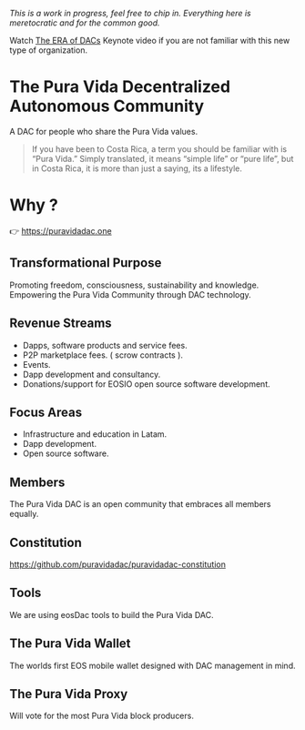 *This is a work in progress, feel free to chip in. Everything here is meretocratic and for the common good.*

Watch [The ERA of DACs](https://www.youtube.com/watch?v=ClJSLwoBtCc) Keynote video if you are not familiar with this new type of organization.

# The Pura Vida Decentralized Autonomous Community

A DAC for people who share the Pura Vida values.

> If you have been to Costa Rica, a term you should be familiar with is “Pura Vida.” Simply translated, it means “simple life” or “pure life”, but in Costa Rica, it is more than just a saying, its a lifestyle. 

# Why ?

:point_right: https://puravidadac.one

## Transformational Purpose

Promoting freedom, consciousness, sustainability and knowledge.     
Empowering the Pura Vida Community through DAC technology. 

## Revenue Streams

- Dapps, software products and service fees.
- P2P marketplace fees. ( scrow contracts ).
- Events.
- Dapp development and consultancy. 
- Donations/support for EOSIO open source software development. 

## Focus Areas

- Infrastructure and education in Latam.
- Dapp development.
- Open source software.

## Members

The Pura Vida DAC is an open community that embraces all members equally. 

## Constitution

https://github.com/puravidadac/puravidadac-constitution

## Tools

We are using eosDac tools to build the Pura Vida DAC.

## The Pura Vida Wallet

The worlds first EOS mobile wallet designed with DAC management in mind.

## The Pura Vida Proxy

Will vote for the most Pura Vida block producers.



